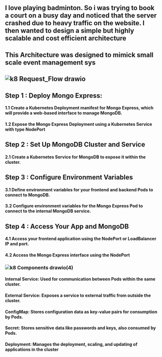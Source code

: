 ## I love playing badminton. So i was trying to book a court on a busy day and noticed that the server crashed due to heavy traffic on the website.  I then  wanted to design a  simple but highly scalable and cost efficient architecture 
## This Architecture was designed to mimick small scale event management sys
## ![k8 Request_Flow drawio](https://github.com/satya19977/Deploy-MERN-Application-Using-Kubernetes/assets/108000447/5784e744-5775-45a0-bf70-0128b15a1095)
## Step 1 : Deploy Mongo Express:
#### 1.1 Create a Kubernetes Deployment manifest for Mongo Express, which will provide a web-based interface to manage MongoDB.
#### 1.2 Expose the Mongo Express Deployment using a Kubernetes Service with type NodePort
 
## Step 2 : Set Up MongoDB Cluster and Service
 #### 2.1 Create a Kubernetes Service for MongoDB to expose it within the cluster.

## Step 3 : Configure Environment Variables
#### 3.1 Define environment variables for your frontend and backend Pods to connect to MongoDB.
#### 3.2 Configure environment variables for the Mongo Express Pod to connect to the internal MongoDB service.

## Step 4 : Access Your App and MongoDB
#### 4.1 Access your frontend application using the NodePort or LoadBalancer IP and port.
#### 4.2 Access the Mongo Express interface using the NodePort

### ![k8 Components drawio(4)](https://github.com/satya19977/Deploy-MERN-Application-Using-Kubernetes/assets/108000447/52a12216-7cc9-486e-a8d8-0f1ce519856f)

#### Internal Service: Used for communication between Pods within the same cluster.
#### External Service: Exposes a service to external traffic from outside the cluster.
#### ConfigMap: Stores configuration data as key-value pairs for consumption by Pods.
#### Secret: Stores sensitive data like passwords and keys, also consumed by Pods.
#### Deployment: Manages the deployment, scaling, and updating of applications in the cluster
